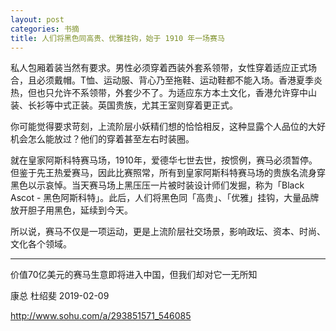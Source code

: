 ```yaml
---
layout: post
categories: 书摘
title: 人们将黑色同高贵、优雅挂钩，始于 1910 年一场赛马
---
```


私人包厢着装当然有要求。男性必须穿着西装外套系领带，女性穿着适应正式场合，且必须戴帽。T恤、运动服、背心乃至拖鞋、运动鞋都不能入场。香港夏季炎热，但也只允许不系领带，外套少不了。为适应东方本土文化，香港允许穿中山装、长衫等中式正装。英国贵族，尤其王室则穿着更正式。

你可能觉得要求苛刻，上流阶层小妖精们想的恰恰相反，这种显露个人品位的大好机会怎么能放过？他们的穿着甚至左右时装圈。

就在皇家阿斯科特赛马场，1910年，爱德华七世去世，按惯例，赛马必须暂停。但鉴于先王热爱赛马，因此比赛照常，所有到皇家阿斯科特赛马场的贵族名流身穿黑色以示哀悼。当天赛马场上黑压压一片被时装设计师们发掘，称为「Black Ascot - 黑色阿斯科特」。此后，人们将黑色同「高贵」、「优雅」挂钩，大量品牌放开胆子用黑色，延续到今天。

所以说，赛马不仅是一项运动，更是上流阶层社交场景，影响政坛、资本、时尚、文化各个领域。

---

价值70亿美元的赛马生意即将进入中国，但我们却对它一无所知

康总  杜绍斐  2019-02-09

http://www.sohu.com/a/293851571_546085